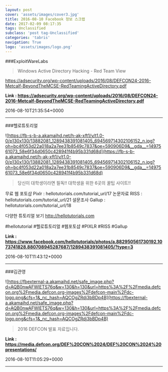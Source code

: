 ```yaml
---
layout: post
cover: 'assets/images/cover3.jpg'
title: 2016-08-10 Facebook 정보 스크랩
date: 2017-02-09 08:17:35
tags: Unclassified
subclass: 'post tag-Unclassified'
categories: 'tabris'
navigation: True
logo: 'assets/images/logo.png'
---
```


###ExploitWareLabs

>Windows Active Directory Hacking - Red Team View

https://adsecurity.org/wp-content/uploads/2016/08/DEFCON24-2016-Metcalf-BeyondTheMCSE-RedTeamingActiveDirectory.pdf

**Link : <https://adsecurity.org/wp-content/uploads/2016/08/DEFCON24-2016-Metcalf-BeyondTheMCSE-RedTeamingActiveDirectory.pdf>**

2016-08-10T21:35:54+0000

---

###헬로튜토리얼

![https://fb-s-b-a.akamaihd.net/h-ak-xft1/v/t1.0-0/p130x130/13882081_1289438391081405_694569714302106152_n.jpg?oh=bc4f053d22a018a2a7ee31b8549c7837&oe=590906D9&__gda__=1497561073_58e6f34d0650c428941f4b95b331d68d](https://fb-s-b-a.akamaihd.net/h-ak-xft1/v/t1.0-0/p130x130/13882081_1289438391081405_694569714302106152_n.jpg?oh=bc4f053d22a018a2a7ee31b8549c7837&oe=590906D9&__gda__=1497561073_58e6f34d0650c428941f4b95b331d68d)

>당신이 대학생이라면 필독!!
대학생을 위한 6곳의 꿀팁 사이트!!

무료 웹 포토샵 Pixlr : hellotutorials.com/tutorial_url/17
논문자료 RISS : hellotutorials.com/tutorial_url/21
설문조사 Gallup : hellotutorials.com/tutorial_url/18

다양한 튜토리얼 보기 http://hellotutorials.com

#hellotutorial #헬로튜토리얼 #웹포토샵 #PIXLR #RISS #Gallup

**Link : <https://www.facebook.com/hellotutorials/photos/a.882950561730192.1073741828.880708945287687/1289438391081405/?type=3>**

2016-08-10T11:43:12+0000

---

###김관영

![https://fbexternal-a.akamaihd.net/safe_image.php?d=AQB0nwAFWlETS76q&w=130&h=130&url=https%3A%2F%2Fmedia.defcon.org%2Fmedia.defcon.org-images%2Fdefcon-main%2Fdc-logo.png&cfs=1&_nc_hash=AQCOgZRdj3bBDp4B](https://fbexternal-a.akamaihd.net/safe_image.php?d=AQB0nwAFWlETS76q&w=130&h=130&url=https%3A%2F%2Fmedia.defcon.org%2Fmedia.defcon.org-images%2Fdefcon-main%2Fdc-logo.png&cfs=1&_nc_hash=AQCOgZRdj3bBDp4B)

>2016 DEFCON 발표 자료입니다.

**Link : <https://media.defcon.org/DEF%20CON%2024/DEF%20CON%2024%20presentations/>**

2016-08-10T11:05:29+0000

---

